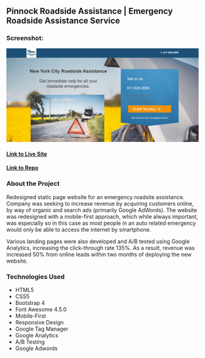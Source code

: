 ## Pinnock Roadside Assistance | Emergency Roadside Assistance Service

### Screenshot:
  ![Screenshot](public/images/homepage.png)
  
#### [Link to Live Site](http://pinnock-roadside.epizy.com/)  
#### [Link to Repo](https://github.com/Arathurs/Roadside_Assistance_Site.git/)  

### About the Project

Redesigned static page website for an emergency roadsite assistance. Company was seeking to increase revenue by acquiring customers online, by way of organic and search ads (primarily Google AdWords). The website was redesigned with a mobile-first approach, which while always important, was especially so in this case as most people in an auto related emergency would only be able to access the internet by smartphone.

Various landing pages were also developed and A/B tested using Google Analytics, increasing the click-through rate 135%. As a result, revenue was increased 50% from online leads within two months of deploying the new website.


### Technologies Used
- HTML5
- CSS5
- Bootstrap 4
- Font Awesome 4.5.0
- Mobile-First
- Responsive Design
- Google Tag Manager
- Google Analytics
- A/B Testing
- Google Adwords